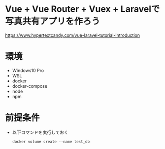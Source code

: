 # Vue + Vue Router + Vuex + Laravelで写真共有アプリを作ろう

https://www.hypertextcandy.com/vue-laravel-tutorial-introduction

# 環境

- Windows10 Pro
- WSL
- docker
- docker-compose
- node
- npm

# 前提条件

- 以下コマンドを実行しておく  
  ```
  docker volume create --name test_db
  ```